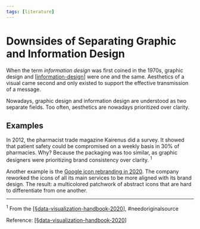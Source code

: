 ```yaml
---
tags: [literature]
---
```


# Downsides of Separating Graphic and Information Design

When the term *information design* was first coined in the 1970s, graphic design and [[information-design]] were one and the same. Aesthetics of a visual came second and only existed to support the effective transmission of a message.

Nowadays, graphic design and information design are understood as two separate fields. Too often, aesthetics are nowadays prioritized over clarity.

## Examples

In 2012, the pharmacist trade magazine Kairenus did a survey. It showed that patient safety could be compromised on a weekly basis in 30% of pharmacies. Why? Because the packaging was too similar, as graphic designers were prioritizing brand consistency over clarity.&nbsp;<sup>1</sup>

Another example is the [Google icon rebranding in 2020](https://www.creativebloq.com/news/gmail-logo-google-workspace). The company reworked the icons of all its main services to be more aligned with its brand design. The result: a multicolored patchwork of abstract icons that are hard to differentiate from one another.

---
<sup>1</sup>&nbsp;From the [[§data-visualization-handbook-2020]], #needoriginalsource

Reference: [[§data-visualization-handbook-2020]]

[//begin]: # "Autogenerated link references for markdown compatibility"
[information-design]: information-design "Information Design"
[§data-visualization-handbook-2020]: §data-visualization-handbook-2020 "Data Visualization Handbook (2020)"
[//end]: # "Autogenerated link references"